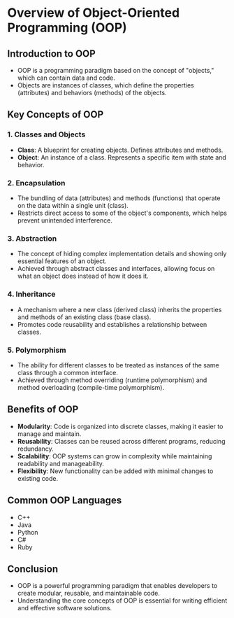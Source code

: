 # Overview of Object-Oriented Programming (OOP)

## Introduction to OOP

- OOP is a programming paradigm based on the concept of "objects," which can contain data and code.
- Objects are instances of classes, which define the properties (attributes) and behaviors (methods) of the objects.

## Key Concepts of OOP

### 1. Classes and Objects

- **Class**: A blueprint for creating objects. Defines attributes and methods.
- **Object**: An instance of a class. Represents a specific item with state and behavior.

### 2. Encapsulation

- The bundling of data (attributes) and methods (functions) that operate on the data within a single unit (class).
- Restricts direct access to some of the object's components, which helps prevent unintended interference.

### 3. Abstraction

- The concept of hiding complex implementation details and showing only essential features of an object.
- Achieved through abstract classes and interfaces, allowing focus on what an object does instead of how it does it.

### 4. Inheritance

- A mechanism where a new class (derived class) inherits the properties and methods of an existing class (base class).
- Promotes code reusability and establishes a relationship between classes.

### 5. Polymorphism

- The ability for different classes to be treated as instances of the same class through a common interface.
- Achieved through method overriding (runtime polymorphism) and method overloading (compile-time polymorphism).

## Benefits of OOP

- **Modularity**: Code is organized into discrete classes, making it easier to manage and maintain.
- **Reusability**: Classes can be reused across different programs, reducing redundancy.
- **Scalability**: OOP systems can grow in complexity while maintaining readability and manageability.
- **Flexibility**: New functionality can be added with minimal changes to existing code.

## Common OOP Languages

- C++
- Java
- Python
- C#
- Ruby

## Conclusion

- OOP is a powerful programming paradigm that enables developers to create modular, reusable, and maintainable code.
- Understanding the core concepts of OOP is essential for writing efficient and effective software solutions.
